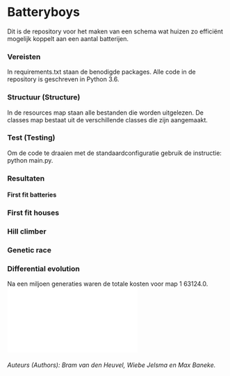 # Batteryboys
Dit is de repository voor het maken van een schema wat huizen zo efficiënt mogelijk koppelt aan een aantal batterijen.

### Vereisten
In requirements.txt staan de benodigde packages. Alle code in de repository is geschreven in Python 3.6.
  
### Structuur (Structure)
In de resources map staan alle bestanden die worden uitgelezen. De classes map bestaat uit de verschillende classes die zijn aangemaakt.
  
### Test (Testing)
Om de code te draaien met de standaardconfiguratie gebruik de instructie:
python main.py.

### Resultaten
#### First fit batteries

### First fit houses

### Hill climber

### Genetic race

### Differential evolution
Na een miljoen generaties waren de totale kosten voor map 1 63124.0. 
![alt text](file:///C:/Users/Max/Desktop/Sexy_Figure_1.pdf)
   
###### Auteurs (Authors): Bram van den Heuvel, Wiebe Jelsma en Max Baneke.
